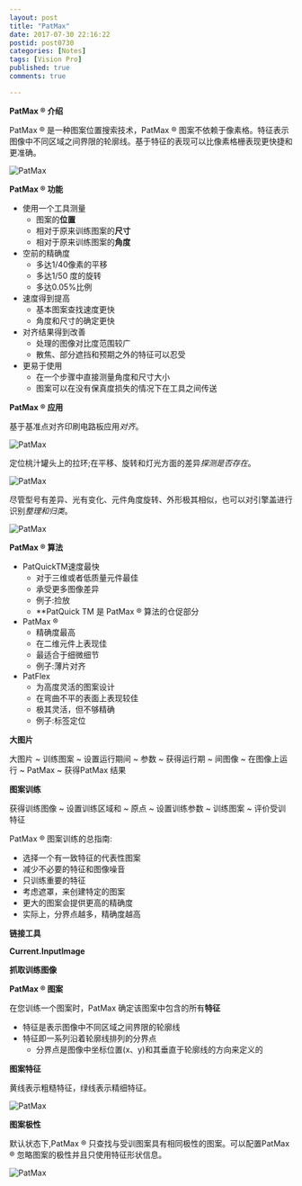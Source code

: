 ```yaml
---
layout: post
title: "PatMax"
date: 2017-07-30 22:16:22
postid: post0730
categories: [Notes]
tags: [Vision Pro]
published: true
comments: true

---
```


**PatMax ® 介绍**

PatMax ® 是一种图案位置搜索技术，PatMax ® 图案不依赖于像素格。特征表示图像中不同区域之间界限的轮廓线。基于特征的表现可以比像素格栅表现更快捷和更准确。

<!--more-->

![PatMax](http://i3.tietuku.com/9fef988ddd04ac09.png)

**PatMax ® 功能**

* 使用一个工具测量
	- 图案的**位置**
	- 相对于原来训练图案的**尺寸**
	- 相对于原来训练图案的**角度**
* 空前的精确度
	- 多达1/40像素的平移
	- 多达1/50 度的旋转
	- 多达0.05%比例
* 速度得到提高
	- 基本图案查找速度更快
	- 角度和尺寸的确定更快
* 对齐结果得到改善
	- 处理的图像对比度范围较广
	- 散焦、部分遮挡和预期之外的特征可以忍受
* 更易于使用
	- 在一个步骤中直接测量角度和尺寸大小
	- 图案可以在没有保真度损失的情况下在工具之间传送

**PatMax ® 应用**

基于基准点对齐印刷电路板应用*对齐*。

![PatMax](http://i3.tietuku.com/0627f4bf7ff1b799.png)

定位桃汁罐头上的拉环;在平移、旋转和灯光方面的差异*探测是否存在*。

![PatMax](http://i3.tietuku.com/334bc0c1241532c4.png)

尽管型号有差异、光有变化、元件角度旋转、外形极其相似，也可以对引擎盖进行识别*整理和归类*。

![PatMax](http://i3.tietuku.com/7187d5ff99b8834a.png)

**PatMax ® 算法**

* PatQuickTM速度最快
	- 对于三维或者低质量元件最佳
	- 承受更多图像差异
	- 例子:捡放
	- **PatQuick TM 是 PatMax ® 算法的仓促部分
* PatMax ®
	- 精确度最高
	- 在二维元件上表现佳
	- 最适合于细微细节
	- 例子:薄片对齐
* PatFlex
	- 为高度灵活的图案设计
	- 在弯曲不平的表面上表现较佳
	- 极其灵活，但不够精确
	- 例子:标签定位

**大图片**

大图片 ~ 训练图案 ~ 设置运行期间 ~ 参数 ~ 获得运行期 ~ 间图像 ~ 在图像上运行 ~ PatMax ~ 获得PatMax 结果

**图案训练**

获得训练图像 ~ 设置训练区域和 ~ 原点 ~ 设置训练参数 ~ 训练图案 ~ 评价受训特征

PatMax ® 图案训练的总指南:

* 选择一个有一致特征的代表性图案
* 减少不必要的特征和图像噪音
* 只训练重要的特征
* 考虑遮罩，来创建特定的图案
* 更大的图案会提供更高的精确度
* 实际上，分界点越多，精确度越高

**链接工具**

**Current.InputImage**

**抓取训练图像**

**PatMax ® 图案**

在您训练一个图案时，PatMax 确定该图案中包含的所有**特征**

* 特征是表示图像中不同区域之间界限的轮廓线
* 特征即一系列沿着轮廓线排列的分界点
	- 分界点是图像中坐标位置(x、y)和其垂直于轮廓线的方向来定义的

**图案特征**

黄线表示粗糙特征，绿线表示精细特征。

![PatMax](http://i3.tietuku.com/9cb16914a5c1a8e6.png)

**图案极性**

默认状态下,PatMax ® 只查找与受训图案具有相同极性的图案。可以配置PatMax ® 忽略图案的极性并且只使用特征形状信息。

![PatMax](http://i3.tietuku.com/e9c32cb53a9a4ea9.png)
